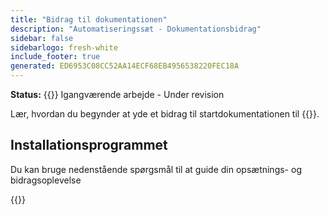 ```yaml
---
title: "Bidrag til dokumentationen"
description: "Automatiseringssæt - Dokumentationsbidrag"
sidebar: false
sidebarlogo: fresh-white
include_footer: true
generated: ED6953C08CC52AA14ECF68EB4956538220FEC18A
---
```


**Status:** {{<externalImage src="https://github.githubassets.com/images/icons/emoji/unicode/1f6a7.png" size="16x16" text="Construction Icon">}} Igangværende arbejde - Under revision

Lær, hvordan du begynder at yde et bidrag til startdokumentationen til {{<product-name>}}.

## Installationsprogrammet

Du kan bruge nedenstående spørgsmål til at guide din opsætnings- og bidragsoplevelse

{{<questions name="/content/da/contribution/documentation.json" completed="Tak, fordi du har besvaret opsætningsspørgsmål" showNavigationButtons="false" locale="da">}}
